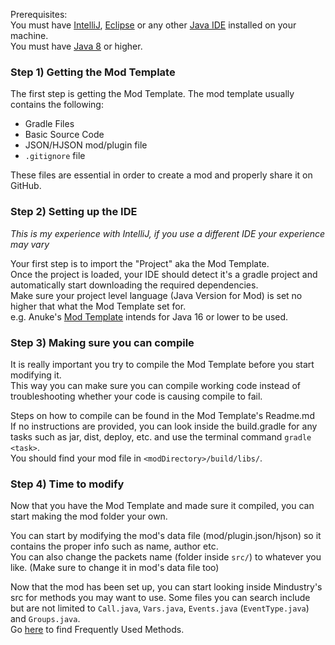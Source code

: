 Prerequisites:  
You must have [IntelliJ](https://www.jetbrains.com/idea/download/), [Eclipse](https://www.eclipse.org/downloads/) or any other [Java IDE](https://www.google.com/search?client=opera-gx&q=java+IDE) installed on your machine.  
You must have [Java 8](https://www.google.com/search?q=java+8+download) or higher.

### Step 1) Getting the Mod Template
The first step is getting the Mod Template. The mod template usually contains the following:
* Gradle Files
* Basic Source Code
* JSON/HJSON mod/plugin file
* `.gitignore` file

These files are essential in order to create a mod and properly share it on GitHub.

### Step 2) Setting up the IDE
*This is my experience with IntelliJ, if you use a different IDE your experience may vary*

Your first step is to import the "Project" aka the Mod Template.  
Once the project is loaded, your IDE should detect it's a gradle project and automatically start downloading the required dependencies.  
Make sure your project level language (Java Version for Mod) is set no higher that what the Mod Template set for.  
e.g. Anuke's [Mod Template](https://github.com/Anuken/MindustryJavaModTemplate) intends for Java 16 or lower to be used.

### Step 3) Making sure you can compile
It is really important you try to compile the Mod Template before you start modifying it.  
This way you can make sure you can compile working code instead of troubleshooting whether your code is causing compile to fail.

Steps on how to compile can be found in the Mod Template's Readme.md  
If no instructions are provided, you can look inside the build.gradle for any tasks such as jar, dist, deploy, etc. and use the terminal command `gradle <task>`.  
You should find your mod file in `<modDirectory>/build/libs/`.

### Step 4) Time to modify
Now that you have the Mod Template and made sure it compiled, you can start making the mod folder your own.   

You can start by modifying the mod's data file (mod/plugin.json/hjson) so it contains the proper info such as name, author etc.  
You can also change the packets name (folder inside `src/`) to whatever you like. (Make sure to change it in mod's data file too)

Now that the mod has been set up, you can start looking inside Mindustry's src for methods you may want to use.
Some files you can search include but are not limited to `Call.java`, `Vars.java`, `Events.java` (`EventType.java`) and `Groups.java`.  
Go [here](FrequentlyUsedMethods.md) to find Frequently Used Methods.